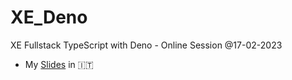 # XE_Deno

XE Fullstack TypeScript with Deno - Online Session @17-02-2023

-   My [Slides](slides.md) in 🇮🇹
